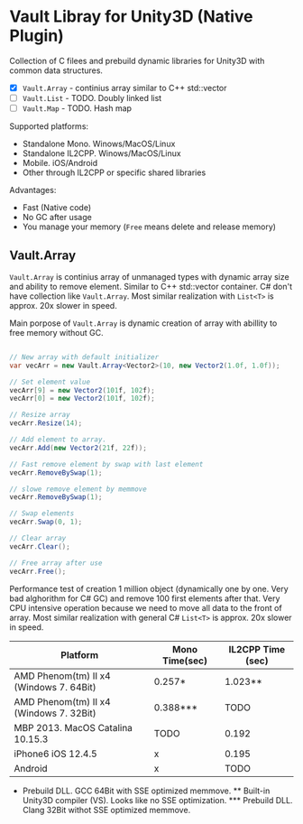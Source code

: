 # Vault Libray for Unity3D (Native Plugin)

Collection of C filees and prebuild dynamic libraries for Unity3D with common data structures.
- [x] `Vault.Array` - continius array similar to C++ std::vector
- [ ] `Vault.List` - TODO. Doubly linked list
- [ ] `Vault.Map` - TODO. Hash map

Supported platforms:
- Standalone Mono. Winows/MacOS/Linux
- Standalone IL2CPP. Winows/MacOS/Linux
- Mobile. iOS/Android
- Other through IL2CPP or specific shared libraries

Advantages:
- Fast (Native code)
- No GC after usage
- You manage your memory (`Free` means delete and release memory)

## Vault.Array
`Vault.Array` is continius array of unmanaged types with dynamic array size and ability to remove element. Similar to C++ std::vector container. C# don't have collection like `Vault.Array`. Most similar realization with `List<T>` is approx. 20x slower in speed.

Main porpose of `Vault.Array` is dynamic creation of array with abillity to free memory without GC.

```csharp

// New array with default initializer
var vecArr = new Vault.Array<Vector2>(10, new Vector2(1.0f, 1.0f));

// Set element value
vecArr[9] = new Vector2(101f, 102f);
vecArr[0] = new Vector2(101f, 102f);

// Resize array
vecArr.Resize(14);

// Add element to array.
vecArr.Add(new Vector2(21f, 22f));

// Fast remove element by swap with last element
vecArr.RemoveBySwap(1);

// slowe remove element by memmove
vecArr.RemoveBySwap(1);

// Swap elements
vecArr.Swap(0, 1);

// Clear array
vecArr.Clear();

// Free array after use
vecArr.Free();

```

Performance test of creation 1 million object (dynamically one by one. Very bad alghorithm for C# GC) and remove 100 first elements after that. Very CPU intensive operation because we need to move all data to the front of array. Most similar realization with general C# `List<T>` is approx. 20x slower in speed.

| Platform | Mono Time(sec) | IL2CPP Time (sec) |
|----------|----------------|-------------------|
| AMD Phenom(tm) II x4 (Windows 7. 64Bit) | 0.257* | 1.023** |
| AMD Phenom(tm) II x4 (Windows 7. 32Bit) | 0.388*** | TODO |
| MBP 2013. MacOS Catalina 10.15.3 | TODO | 0.192 |
| iPhone6 iOS 12.4.5 | x | 0.195 |
| Android | x | TODO |

* Prebuild DLL. GCC 64Bit with SSE optimized memmove.
** Built-in Unity3D compiler (VS). Looks like no SSE optimization.
*** Prebuild DLL. Clang 32Bit withot SSE optimized memmove.
